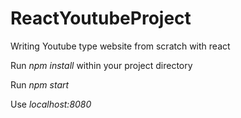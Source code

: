 # ReactYoutubeProject
Writing Youtube type website from scratch with react

Run *npm install* within your project directory

Run *npm start*

Use *localhost:8080*
